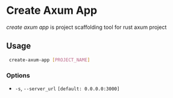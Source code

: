 # Create Axum App

_create axum app_ is project scaffolding tool for rust axum project

## Usage

```bash
 create-axum-app [PROJECT_NAME]
```

### Options

- `-s`, `--server_url` `[default: 0.0.0.0:3000]`
